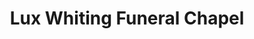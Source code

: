 ---
title: "Lux Whiting Funeral Chapel"
url: /breckenridge/lux-whiting-funeral-chapel/
shop: funeral directors
---